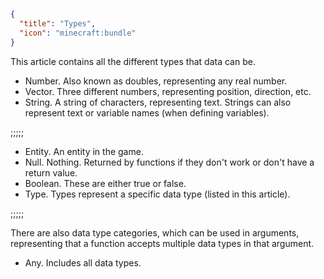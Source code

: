 ```json
{
  "title": "Types",
  "icon": "minecraft:bundle"
}
```
This article contains all the different types that data can be.

- Number. Also known as doubles, representing any real number.
- Vector. Three different numbers, representing position, direction, etc.
- String. A string of characters, representing text. Strings can also represent text or variable names (when defining variables).

;;;;;

- Entity. An entity in the game.
- Null. Nothing. Returned by functions if they don't work or don't have a return value.
- Boolean. These are either true or false.
- Type. Types represent a specific data type (listed in this article).

;;;;;

There are also data type categories, which can be used in arguments, representing that a function accepts multiple data types in that argument.

- Any. Includes all data types.